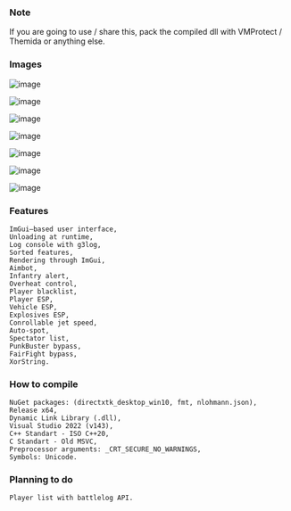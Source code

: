 ### Note
If you are going to use / share this, pack the compiled dll with VMProtect / Themida or anything else.

### Images
![image](https://i.imgur.com/PscTJ7s.gif)

![image](https://i.imgur.com/ofC2zpF.png)

![image](https://i.imgur.com/volKG7y.jpg)

![image](https://i.imgur.com/xjrL0wq.jpg)

![image](https://i.imgur.com/SXgmNoB.png)

![image](https://i.imgur.com/KFZsStZ.png)

![image](https://i.imgur.com/Frb1kYx.png)

### Features
```
ImGui–based user interface,
Unloading at runtime,
Log console with g3log,
Sorted features,
Rendering through ImGui,
Aimbot,
Infantry alert,
Overheat control,
Player blacklist,
Player ESP,
Vehicle ESP,
Explosives ESP,
Conrollable jet speed,
Auto-spot,
Spectator list,
PunkBuster bypass,
FairFight bypass,
XorString.
```

### How to compile
```
NuGet packages: (directxtk_desktop_win10, fmt, nlohmann.json),
Release x64,
Dynamic Link Library (.dll),
Visual Studio 2022 (v143),
C++ Standart - ISO C++20,
C Standart - Old MSVC,
Preprocessor arguments: _CRT_SECURE_NO_WARNINGS,
Symbols: Unicode.
```

### Planning to do
```
Player list with battlelog API.
```
